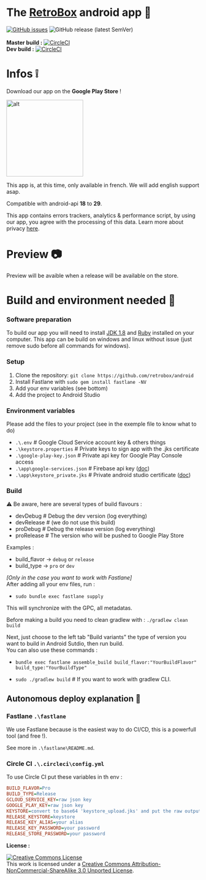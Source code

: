 # The [RetroBox](https://retrobox.tech) android app 📱
[![GitHub issues](https://img.shields.io/github/issues/retrobox/android?style=flat-square)](https://github.com/retrobox/android/issues) ![GitHub release (latest SemVer)](https://img.shields.io/github/v/release/retrobox/android?style=flat-square)  
<br>
**Master build :** [![CircleCI](https://circleci.com/gh/retrobox/android/tree/master.svg?style=svg)](https://circleci.com/gh/retrobox/android/tree/master)  
**Dev build :** [![CircleCI](https://circleci.com/gh/retrobox/android/tree/dev.svg?style=svg)](https://circleci.com/gh/retrobox/android/tree/dev)  

# Infos ❕

Download our app on the **Google Play Store** !

<a href="https://retrobox.tech/downloads">
    <img src="https://enlaps.io/wp-content/uploads/2018/10/get-it-on-google-play.png" alt="alt" width="200">
</a>

This app is, at this time, only available in french. We will add english support asap.

Compatible with android-api **18** to **29**.

This app contains errors trackers, analytics & performance script, by using our app, you agree with the processing of this data. Learn more about privacy [here](https://retrobox.tech/privacy).

# Preview 📷 

Preview will be avaible when a release will be available on the store.

# Build and environment needed 🔨 

### Software preparation

 To build our app you will need to install [JDK 1.8](https://www.oracle.com/java/technologies/javase/javase-jdk8-downloads.html) and [Ruby](https://rubyinstaller.org/downloads/) installed on your computer. This app can be build on windows and linux without issue (just remove sudo before all commands for windows).

### Setup

1. Clone the repository: `git clone https://github.com/retrobox/android`
2. Install Fastlane with ```sudo gem install fastlane -NV ```
3. Add your env variables (see bottom)
4. Add the project to Android Studio

 ### Environment variables
 Please add the files to your project (see in the exemple file to know what to do)

 - `.\.env` # Google Cloud Service account key & others things
 - `.\keystore.properties` # Private keys to sign app with the .jks certificate
 - `.\google-play-key.json` # Private api key for Google Play Console access
 - `.\app\google-services.json` # Firebase api key ([doc](https://firebase.google.com/docs/android/setup))
 - `.\app\keystore_private.jks` # Private android studio certificate ([doc](https://developer.android.com/studio/publish/app-signing))

### Build

⚠️ Be aware, here are several types of build flavours :  

- devDebug # Debug the dev version (log everything)
- devRelease # (we do not use this build)
- proDebug # Debug the release version (log everything)
- proRelease # The version who will be pushed to Google Play Store

Examples :  
- build_flavor -> `debug` or `release`
- build_type -> `pro` or `dev`

*[Only in the case you want to work with Fastlane]*  
After adding all your env files, run :

- ```sudo bundle exec fastlane supply```

This will synchronize with the GPC, all metadatas.

Before making a build you need to clean gradlew with : `./gradlew clean build`

Next, just choose to the left tab "Build variants" the type of version you want to build in Android Sutdio, then run build.  
You can also use these commands :

- ```bundle exec fastlane assemble_build build_flavor:"YourBuildFlavor" build_type:"YourBuildType"```

- ```sudo ./gradlew build``` # If you want to work with gradlew CLI.

## Autonomous deploy explanation 🔄

### Fastlane ```.\fastlane```

We use Fastlane because is the easiest way to do CI/CD, this is a powerfull tool (and free !).

See more in `.\fastlane\README.md`.

### Circle CI ```.\.circleci\config.yml```

To use Circle CI put these variables in th env :

```ini
BUILD_FLAVOR=Pro
BUILD_TYPE=Release
GCLOUD_SERVICE_KEY=raw json key
GOOGLE_PLAY_KEY=raw json key
KEYSTORE=convert to base64 'keystore_upload.jks' and put the raw output here
RELEASE_KEYSTORE=keystore
RELEASE_KEY_ALIAS=your alias
RELEASE_KEY_PASSWORD=your password
RELEASE_STORE_PASSWORD=your password
```

__License :__

<a rel="license" href="http://creativecommons.org/licenses/by-nc-sa/3.0/"><img alt="Creative Commons License" style="border-width:0" src="https://i.creativecommons.org/l/by-nc-sa/3.0/88x31.png" /></a><br />This work is licensed under a <a rel="license" href="http://creativecommons.org/licenses/by-nc-sa/3.0/">Creative Commons Attribution-NonCommercial-ShareAlike 3.0 Unported License</a>.